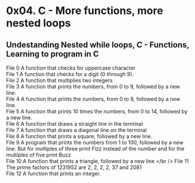 # 0x04. C - More functions, more nested loops <br />
## Undestanding Nested while loops, C - Functions, Learning to program in C <br />
File 0	A function that checks for uppercase character <br />
File 1	A function that checks for a digit (0 through 9). <br />
File 2	A function that multiplies two integers <br />
File 3	A function that prints the numbers, from 0 to 9, followed by a new line. <br />
File 4 	A function that prints the numbers, from 0 to 9, followed by a new line. <br />
File 5	A function that prints 10 times the numbers, from 0 to 14, followed by a new line. <br />
File 6	A function that draws a straight line in the terminal <br />
File 7	A function that draws a diagonal line on the terminal <br />
File 8	A function that prints a square, followed by a new line. <br />
File 9	A program that prints the numbers from 1 to 100, followed by a new line. But for multiples of three print Fizz instead of the number and for the multiples of five print Buzz <br />
File 10	A function that prints a triangle, followed by a new line </br />
File 11	The prime factors of 1231952 are 2, 2, 2, 2, 37 and 2081 <br />
File 12	A function that prints an integer.
